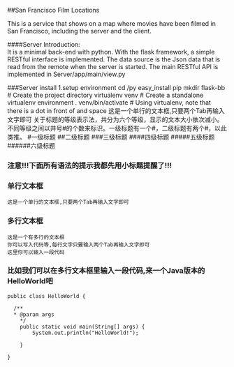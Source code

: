 ##San Francisco Film Locations

This is a service that shows on a map where movies have been filmed in San Francisco, including the server and the client. 

####Server Introduction:  
It is a minimal back-end with python. With the flask framework, a simple RESTful interface is implemented. The data source is the Json data that is read from the remote when the server is started. The main RESTful API is implemented in Server/app/main/view.py

###Server install
1.setup environment
		cd /py
		easy_install pip
		mkdir flask-bb  # Create the project directory
		virtualenv venv # Create a standalone virtualenv environment
		. venv/bin/activate # Using virtualenv, note that there is a dot in front of and space
    这是一个单行的文本框,只要两个Tab再输入文字即可
	关于标题的等级表示法，共分为六个等级，显示的文本大小依次减小。不同等级之间以井号#的个数来标识。一级标题有一个#，二级标题有两个#，以此类推。
		#一级标题
		##二级标题
		###三级标题
		####四级标题
		#####五级标题
		######六级标题
### 注意!!!下面所有语法的提示我都先用小标题提醒了!!! 
### 单行文本框
    这是一个单行的文本框,只要两个Tab再输入文字即可
        
### 多行文本框  
    这是一个有多行的文本框
    你可以写入代码等,每行文字只要输入两个Tab再输入文字即可
    这里你可以输入一段代码

### 比如我们可以在多行文本框里输入一段代码,来一个Java版本的HelloWorld吧
    public class HelloWorld {

      /**
      * @param args
	    */
	    public static void main(String[] args) {
		    System.out.println("HelloWorld!");

	    }

    }

